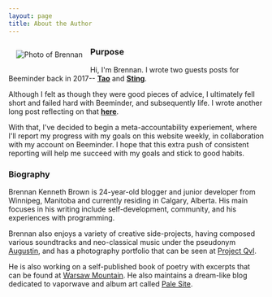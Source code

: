 ```yaml
---
layout: page
title: About the Author
---
```


<img src="https://i.postimg.cc/HLMF4gsN/Brennan-Brown-250.png" alt="Photo of Brennan" align="left" style="margin: 15px;">

### Purpose

Hi, I'm Brennan. I wrote two guests posts for Beeminder back in 2017-- [**Tao**](https://blog.beeminder.com/tao/) and [**Sting**](https://blog.beeminder.com/tao2/).

Although I felt as though they were good pieces of advice, I ultimately fell short and failed hard with Beeminder, and subsequently life. I wrote another long post reflecting on that [**here**](https://medium.com/@brennanbrown/goal-failure-bc3a39a0f418).

With that, I've decided to begin a meta-accountability experiement, where I'll report my progress with my goals on this website weekly, in collaboration with my account on Beeminder. I hope that this extra push of consistent reporting will help me succeed with my goals and stick to good habits.

### Biography

Brennan Kenneth Brown is 24-year-old blogger and junior developer from Winnipeg, Manitoba and currently residing in Calgary, Alberta. His main focuses in his writing include self-development, community, and his experiences with programming.

Brennan also enjoys a variety of creative side-projects, having composed various soundtracks and neo-classical music under the pseudonym [Augustin](https://augustin.bandcamp.com), and has a photography portfolio that can be seen at [Project Qvl](https://qvl.deviantart.com).

He is also working on a self-published book of poetry with excerpts that can be found at [Warsaw Mountain](https://warsawmountain.tumblr.com). He also maintains a dream-like blog dedicated to vaporwave and album art called [Pale Site](palesite.tumblr.com).
